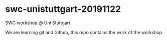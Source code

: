 # swc-unistuttgart-20191122
SWC workshop @ Uni Stuttgart

We are learning git and Github, this repo contains the work of the workshop
